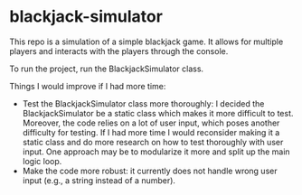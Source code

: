 # blackjack-simulator

This repo is a simulation of a simple blackjack game.
It allows for multiple players and interacts with the players through the console.

To run the project, run the BlackjackSimulator class.

Things I would improve if I had more time:
- Test the BlackjackSimulator class more thoroughly: I decided the BlackjackSimulator be a static class which makes it more difficult to test.
Moreover, the code relies on a lot of user input, which poses another difficulty for testing. If I had more time I would reconsider
making it a static class and do more research on how to test thoroughly with user input. One approach may be to modularize it more and split
up the main logic loop.
- Make the code more robust: it currently does not handle wrong user input (e.g., a string instead of a number).
